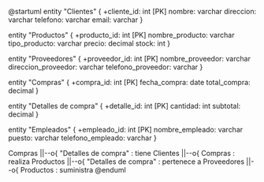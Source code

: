 @startuml
entity "Clientes" {
  +cliente_id: int [PK]
  nombre: varchar
  direccion: varchar
  telefono: varchar
  email: varchar
}

entity "Productos" {
  +producto_id: int [PK]
  nombre_producto: varchar
  tipo_producto: varchar
  precio: decimal
  stock: int
}

entity "Proveedores" {
  +proveedor_id: int [PK]
  nombre_proveedor: varchar
  direccion_proveedor: varchar
  telefono_proveedor: varchar
}

entity "Compras" {
  +compra_id: int [PK]
  fecha_compra: date
  total_compra: decimal
}

entity "Detalles de compra" {
  +detalle_id: int [PK]
  cantidad: int
  subtotal: decimal
}

entity "Empleados" {
  +empleado_id: int [PK]
  nombre_empleado: varchar
  puesto: varchar
  telefono_empleado: varchar
}

Compras ||--o{ "Detalles de compra" : tiene
Clientes ||--o{ Compras : realiza
Productos ||--o{ "Detalles de compra" : pertenece a
Proveedores ||--o{ Productos : suministra
@enduml
